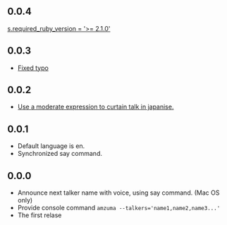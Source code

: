 ## 0.0.4

[s.required_ruby_version = '>= 2.1.0'](https://github.com/koic/azuma/commit/fd9d83445f82eb3a6a0ca5a7e25f0579e75c3193)

## 0.0.3

* [Fixed typo](https://github.com/koic/azuma/commit/2a4133720ee4ebbdae0241b56be8206e6dcdc19f)

## 0.0.2

* [Use a moderate expression to curtain talk in japanise.](https://github.com/koic/azuma/commit/b3ab8d0585ca3be1dc5fcf429b38103a8adfd651)

## 0.0.1

* Default language is en.
* Synchronized say command.

## 0.0.0

* Announce next talker name with voice, using say command. (Mac OS only)
* Provide console command `amzuma --talkers='name1,name2,name3...'`
* The first relase
